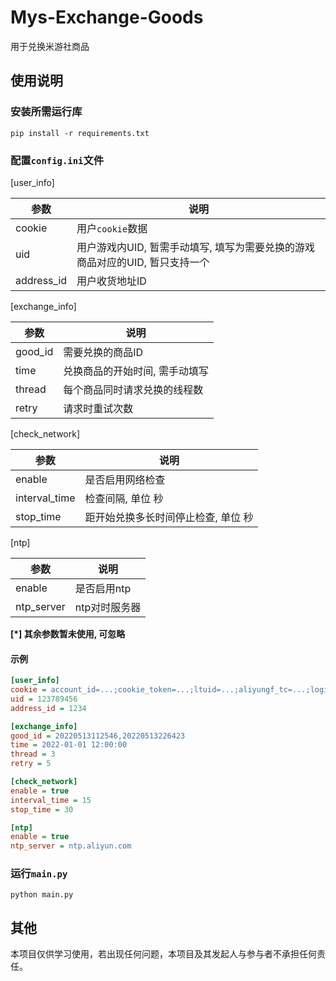 # Mys-Exchange-Goods
用于兑换米游社商品

## 使用说明

### 安装所需运行库

`pip install -r requirements.txt`

### 配置`config.ini`文件

[user_info]

| 参数         | 说明                                           |
|------------|----------------------------------------------|
| cookie     | 用户`cookie`数据                                 |
| uid        | 用户游戏内UID, 暂需手动填写, 填写为需要兑换的游戏商品对应的UID, 暂只支持一个 |
| address_id | 用户收货地址ID                                     |

[exchange_info]

| 参数      | 说明               |
|---------|------------------|
| good_id | 需要兑换的商品ID        |
| time    | 兑换商品的开始时间, 需手动填写 |
| thread  | 每个商品同时请求兑换的线程数   |
| retry   | 请求时重试次数          |

[check_network]

| 参数            | 说明                  |
|---------------|---------------------|
| enable        | 是否启用网络检查            |
| interval_time | 检查间隔, 单位 秒          |
| stop_time     | 距开始兑换多长时间停止检查, 单位 秒 |

[ntp]

| 参数         | 说明       |
|------------|----------|
| enable     | 是否启用ntp  |
| ntp_server | ntp对时服务器 |

**[\*] 其余参数暂未使用, 可忽略**

#### 示例

```ini
[user_info]
cookie = account_id=...;cookie_token=...;ltuid=...;aliyungf_tc=...;login_ticket=...;stoken=...;
uid = 123789456
address_id = 1234

[exchange_info]
good_id = 20220513112546,20220513226423
time = 2022-01-01 12:00:00
thread = 3
retry = 5

[check_network]
enable = true
interval_time = 15
stop_time = 30

[ntp]
enable = true
ntp_server = ntp.aliyun.com
```

### 运行`main.py`

`python main.py`

## 其他

本项目仅供学习使用，若出现任何问题，本项目及其发起人与参与者不承担任何责任。
